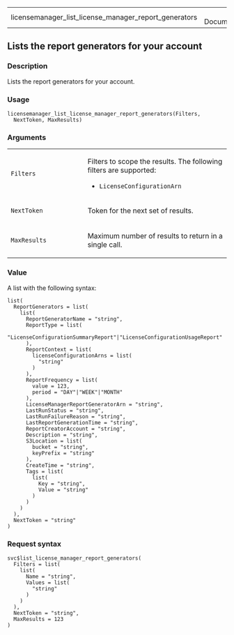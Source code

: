 <table style="width: 100%;">
<tbody>
<tr class="odd">
<td>licensemanager_list_license_manager_report_generators</td>
<td style="text-align: right;">R Documentation</td>
</tr>
</tbody>
</table>

## Lists the report generators for your account

### Description

Lists the report generators for your account.

### Usage

    licensemanager_list_license_manager_report_generators(Filters,
      NextToken, MaxResults)

### Arguments

<table>
<colgroup>
<col style="width: 35%" />
<col style="width: 65%" />
</colgroup>
<tbody>
<tr class="odd">
<td><code
id="licensemanager_list_license_manager_report_generators_:_Filters">Filters</code></td>
<td><p>Filters to scope the results. The following filters are
supported:</p>
<ul>
<li><p><code>LicenseConfigurationArn</code></p></li>
</ul></td>
</tr>
<tr class="even">
<td><code
id="licensemanager_list_license_manager_report_generators_:_NextToken">NextToken</code></td>
<td><p>Token for the next set of results.</p></td>
</tr>
<tr class="odd">
<td><code
id="licensemanager_list_license_manager_report_generators_:_MaxResults">MaxResults</code></td>
<td><p>Maximum number of results to return in a single call.</p></td>
</tr>
</tbody>
</table>

### Value

A list with the following syntax:

    list(
      ReportGenerators = list(
        list(
          ReportGeneratorName = "string",
          ReportType = list(
            "LicenseConfigurationSummaryReport"|"LicenseConfigurationUsageReport"
          ),
          ReportContext = list(
            licenseConfigurationArns = list(
              "string"
            )
          ),
          ReportFrequency = list(
            value = 123,
            period = "DAY"|"WEEK"|"MONTH"
          ),
          LicenseManagerReportGeneratorArn = "string",
          LastRunStatus = "string",
          LastRunFailureReason = "string",
          LastReportGenerationTime = "string",
          ReportCreatorAccount = "string",
          Description = "string",
          S3Location = list(
            bucket = "string",
            keyPrefix = "string"
          ),
          CreateTime = "string",
          Tags = list(
            list(
              Key = "string",
              Value = "string"
            )
          )
        )
      ),
      NextToken = "string"
    )

### Request syntax

    svc$list_license_manager_report_generators(
      Filters = list(
        list(
          Name = "string",
          Values = list(
            "string"
          )
        )
      ),
      NextToken = "string",
      MaxResults = 123
    )
